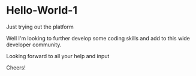 # Hello-World-1
Just trying out the platform

Well I'm looking to further develop some coding skills and add to this wide developer community.

Looking forward to all your help and input

Cheers!
